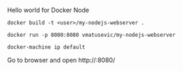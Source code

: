 Hello world for Docker Node


```docker build -t <user>/my-nodejs-webserver .```

```docker run -p 8080:8080 vmatusevic/my-nodejs-webserver```

```docker-machine ip default```

Go to browser and open http://<dockerip>:8080/
